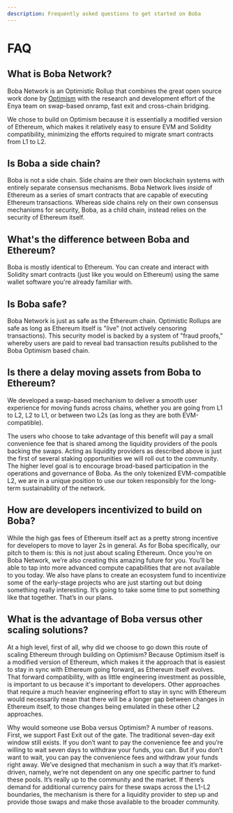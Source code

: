 ```yaml
---
description: Frequently asked questions to get started on Boba
---
```


# FAQ

## What is Boba Network?

Boba Network is an Optimistic Rollup that combines the great open source work done by [Optimism](https://community.optimism.io/) with the research and development effort of the Enya team on swap-based onramp, fast exit and cross-chain bridging.

We chose to build on Optimism because it is essentially a modified version of Ethereum, which makes it relatively easy to ensure EVM and Solidity compatibility, minimizing the efforts required to migrate smart contracts from L1 to L2.

## Is Boba a side chain?

Boba is not a side chain. Side chains are their own blockchain systems with entirely separate consensus mechanisms. Boba Network lives _inside_ of Ethereum as a series of smart contracts that are capable of executing Ethereum transactions. Whereas side chains rely on their own consensus mechanisms for security, Boba, as a child chain, instead relies on the security of Ethereum itself.

## What's the difference between Boba and Ethereum?

Boba is mostly identical to Ethereum. You can create and interact with Solidity smart contracts \(just like you would on Ethereum\) using the same wallet software you're already familiar with. 

## Is Boba safe?

Boba Network is just as safe as the Ethereum chain. Optimistic Rollups are safe as long as Ethereum itself is "live" \(not actively censoring transactions\). This security model is backed by a system of "fraud proofs," whereby users are paid to reveal bad transaction results published to the Boba Optimism based chain.

## Is there a delay moving assets from Boba to Ethereum?

We developed a swap-based mechanism to deliver a smooth user experience for moving funds across chains, whether you are going from L1 to L2, L2 to L1, or between two L2s \(as long as they are both EVM-compatible\). 

The users who choose to take advantage of this benefit will pay a small convenience fee that is shared among the liquidity providers of the pools backing the swaps. Acting as liquidity providers as described above is just the first of several staking opportunities we will roll out to the community. The higher level goal is to encourage broad-based participation in the operations and governance of Boba. As the only tokenized EVM-compatible L2, we are in a unique position to use our token responsibly for the long-term sustainability of the network.

## How are developers incentivized to build on Boba? <a id="f274"></a>

While the high gas fees of Ethereum itself act as a pretty strong incentive for developers to move to layer 2s in general. As for Boba specifically, our pitch to them is: this is not just about scaling Ethereum. Once you’re on Boba Network, we’re also creating this amazing future for you. You’ll be able to tap into more advanced compute capabilities that are not available to you today. We also have plans to create an ecosystem fund to incentivize some of the early-stage projects who are just starting out but doing something really interesting. It’s going to take some time to put something like that together. That’s in our plans.

## What is the advantage of Boba versus other scaling solutions? <a id="038a"></a>

At a high level, first of all, why did we choose to go down this route of scaling Ethereum through building on Optimism? Because Optimism itself is a modified version of Ethereum, which makes it the approach that is easiest to stay in sync with Ethereum going forward, as Ethereum itself evolves. That forward compatibility, with as little engineering investment as possible, is important to us because it's important to developers. Other approaches that require a much heavier engineering effort to stay in sync with Ethereum would necessarily mean that there will be a longer gap between changes in Ethereum itself, to those changes being emulated in these other L2 approaches.

Why would someone use Boba versus Optimism? A number of reasons. First, we support Fast Exit out of the gate. The traditional seven-day exit window still exists. If you don’t want to pay the convenience fee and you’re willing to wait seven days to withdraw your funds, you can. But if you don’t want to wait, you can pay the convenience fees and withdraw your funds right away. We’ve designed that mechanism in such a way that it’s market-driven, namely, we’re not dependent on any one specific partner to fund these pools. It’s really up to the community and the market. If there’s demand for additional currency pairs for these swaps across the L1-L2 boundaries, the mechanism is there for a liquidity provider to step up and provide those swaps and make those available to the broader community.

